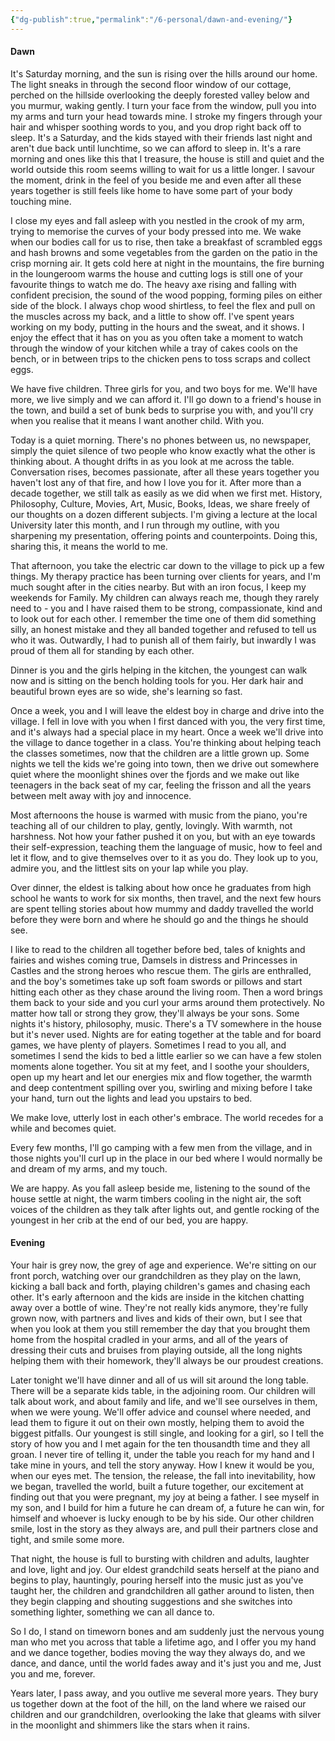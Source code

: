 ```yaml
---
{"dg-publish":true,"permalink":"/6-personal/dawn-and-evening/"}
---
```



#### Dawn

It's Saturday morning, and the sun is rising over the hills around our home. The light sneaks in through the second floor window of our cottage, perched on the hillside overlooking the deeply forested valley below and you murmur, waking gently. I turn your face from the window, pull you into my arms and turn your head towards mine. I stroke my fingers through your hair and whisper soothing words to you, and you drop right back off to sleep. It's a Saturday, and the kids stayed with their friends last night and aren't due back until lunchtime, so we can afford to sleep in. It's a rare morning and ones like this that I treasure, the house is still and quiet and the world outside this room seems willing to wait for us a little longer. I savour the moment, drink in the feel of you beside me and even after all these years together is still feels like home to have some part of your body touching mine.

I close my eyes and fall asleep with you nestled in the crook of my arm, trying to memorise the curves of your body pressed into me. We wake when our bodies call for us to rise, then take a breakfast of scrambled eggs and hash browns and some vegetables from the garden on the patio in the crisp morning air. It gets cold here at night in the mountains, the fire burning in the loungeroom warms the house and cutting logs is still one of your favourite things to watch me do. The heavy axe rising and falling with confident precision, the sound of the wood popping, forming piles on either side of the block. I always chop wood shirtless, to feel the flex and pull on the muscles across my back, and a little to show off. I've spent years working on my body, putting in the hours and the sweat, and it shows. I enjoy the effect that it has on you as you often take a moment to watch through the window of your kitchen while a tray of cakes cools on the bench, or in between trips to the chicken pens to toss scraps and collect eggs.

We have five children. Three girls for you, and two boys for me. We'll have more, we live simply and we can afford it. I'll go down to a friend's house in the town, and build a set of bunk beds to surprise you with, and you'll cry when you realise that it means I want another child. With you.

Today is a quiet morning. There's no phones between us, no newspaper, simply the quiet silence of two people who know exactly what the other is thinking about. A thought drifts in as you look at me across the table. Conversation rises, becomes passionate, after all these years together you haven't lost any of that fire, and how I love you for it. After more than a decade together, we still talk as easily as we did when we first met. History, Philosophy, Culture, Movies, Art, Music, Books, Ideas, we share freely of our thoughts on a dozen different subjects. I'm giving a lecture at the local University later this month, and I run through my outline, with you sharpening my presentation, offering points and counterpoints. Doing this, sharing this, it means the world to me.

That afternoon, you take the electric car down to the village to pick up a few things. My therapy practice has been turning over clients for years, and I'm much sought after in the cities nearby. But with an iron focus, I keep my weekends for Family. My children can always reach me, though they rarely need to - you and I have raised them to be strong, compassionate, kind and to look out for each other. I remember the time one of them did something silly, an honest mistake and they all banded together and refused to tell us who it was. Outwardly, I had to punish all of them fairly, but inwardly I was proud of them all for standing by each other.

Dinner is you and the girls helping in the kitchen, the youngest can walk now and is sitting on the bench holding tools for you. Her dark hair and beautiful brown eyes are so wide, she's learning so fast.

Once a week, you and I will leave the eldest boy in charge and drive into the village. I fell in love with you when I first danced with you, the very first time, and it's always had a special place in my heart. Once a week we'll drive into the village to dance together in a class. You're thinking about helping teach the classes sometimes, now that the children are a little grown up. Some nights we tell the kids we're going into town, then we drive out somewhere quiet where the moonlight shines over the fjords and we make out like teenagers in the back seat of my car, feeling the frisson and all the years between melt away with joy and innocence.

Most afternoons the house is warmed with music from the piano, you're teaching all of our children to play, gently, lovingly. With warmth, not harshness. Not how your father pushed it on you, but with an eye towards their self-expression, teaching them the language of music, how to feel and let it flow, and to give themselves over to it as you do. They look up to you, admire you, and the littlest sits on your lap while you play.

Over dinner, the eldest is talking about how once he graduates from high school he wants to work for six months, then travel, and the next few hours are spent telling stories about how mummy and daddy travelled the world before they were born and where he should go and the things he should see.

I like to read to the children all together before bed, tales of knights and fairies and wishes coming true, Damsels in distress and Princesses in Castles and the strong heroes who rescue them. The girls are enthralled, and the boy's sometimes take up soft foam swords or pillows and start hitting each other as they chase around the living room. Then a word brings them back to your side and you curl your arms around them protectively. No matter how tall or strong they grow, they'll always be your sons. Some nights it's history, philosophy, music. There's a TV somewhere in the house but it's never used. Nights are for eating together at the table and for board games, we have plenty of players. Sometimes I read to you all, and sometimes I send the kids to bed a little earlier so we can have a few stolen moments alone together. You sit at my feet, and I soothe your shoulders, open up my heart and let our energies mix and flow together, the warmth and deep contentment spilling over you, swirling and mixing before I take your hand, turn out the lights and lead you upstairs to bed.

We make love, utterly lost in each other's embrace. The world recedes for a while and becomes quiet.

Every few months, I'll go camping with a few men from the village, and in those nights you'll curl up in the place in our bed where I would normally be and dream of my arms, and my touch.

We are happy. As you fall asleep beside me, listening to the sound of the house settle at night, the warm timbers cooling in the night air, the soft voices of the children as they talk after lights out, and gentle rocking of the youngest in her crib at the end of our bed, you are happy.

#### Evening

Your hair is grey now, the grey of age and experience. We're sitting on our front porch, watching over our grandchildren as they play on the lawn, kicking a ball back and forth, playing children's games and chasing each other. It's early afternoon and the kids are inside in the kitchen chatting away over a bottle of wine. They're not really kids anymore, they're fully grown now, with partners and lives and kids of their own, but I see that when you look at them you still remember the day that you brought them home from the hospital cradled in your arms, and all of the years of dressing their cuts and bruises from playing outside, all the long nights helping them with their homework, they'll always be our proudest creations.

Later tonight we'll have dinner and all of us will sit around the long table. There will be a separate kids table, in the adjoining room. Our children will talk about work, and about family and life, and we'll see ourselves in them, when we were young. We'll offer advice and counsel where needed, and lead them to figure it out on their own mostly, helping them to avoid the biggest pitfalls. Our youngest is still single, and looking for a girl, so I tell the story of how you and I met again for the ten thousandth time and they all groan. I never tire of telling it, under the table you reach for my hand and I take mine in yours, and tell the story anyway. How I knew it would be you, when our eyes met. The tension, the release, the fall into inevitability, how we began, travelled the world, built a future together, our excitement at finding out that you were pregnant, my joy at being a father. I see myself in my son, and I build for him a future he can dream of, a future he can win, for himself and whoever is lucky enough to be by his side. Our other children smile, lost in the story as they always are, and pull their partners close and tight, and smile some more.

That night, the house is full to bursting with children and adults, laughter and love, light and joy. Our eldest grandchild seats herself at the piano and begins to play, hauntingly, pouring herself into the music just as you've taught her, the children and grandchildren all gather around to listen, then they begin clapping and shouting suggestions and she switches into something lighter, something we can all dance to.

So I do, I stand on timeworn bones and am suddenly just the nervous young man who met you across that table a lifetime ago, and I offer you my hand and we dance together, bodies moving the way they always do, and we dance, and dance, until the world fades away and it's just you and me, Just you and me, forever.

Years later, I pass away, and you outlive me several more years. They bury us together down at the foot of the hill, on the land where we raised our children and our grandchildren, overlooking the lake that gleams with silver in the moonlight and shimmers like the stars when it rains.